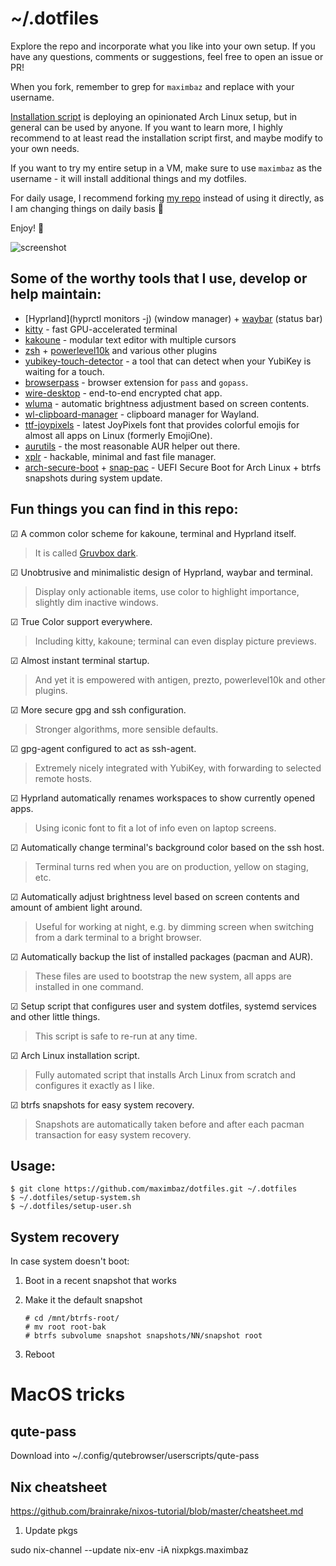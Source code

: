 # ~/.dotfiles

Explore the repo and incorporate what you like into your own setup. If you have any questions, comments or suggestions, feel free to open an issue or PR!

When you fork, remember to grep for `maximbaz` and replace with your username.

[Installation script](https://github.com/maximbaz/dotfiles/blob/master/install.sh) is deploying an opinionated Arch Linux setup, but in general can be used by anyone. If you want to learn more, I highly recommend to at least read the installation script first, and maybe modify to your own needs.

If you want to try my entire setup in a VM, make sure to use `maximbaz` as the username - it will install additional things and my dotfiles.

For daily usage, I recommend forking [my repo](https://github.com/maximbaz/dotfiles) instead of using it directly, as I am changing things on daily basis 🙂

Enjoy! 🚀

![screenshot](https://user-images.githubusercontent.com/1177900/82881781-6f2a7c00-9f40-11ea-936c-78044aeaf52e.png)

## Some of the worthy tools that I use, develop or help maintain:

- [Hyprland](hyprctl monitors -j) (window manager) + [waybar](https://github.com/Alexays/Waybar) (status bar)
- [kitty](https://github.com/kovidgoyal/kitty) - fast GPU-accelerated terminal
- [kakoune](https://github.com/mawww/kakoune) - modular text editor with multiple cursors
- [zsh](https://www.zsh.org) + [powerlevel10k](https://github.com/romkatv/powerlevel10k) and various other plugins
- [yubikey-touch-detector](https://github.com/maximbaz/yubikey-touch-detector) - a tool that can detect when your YubiKey is waiting for a touch.
- [browserpass](https://github.com/browserpass/browserpass-extension) - browser extension for `pass` and `gopass`.
- [wire-desktop](https://github.com/wireapp/wire-desktop) - end-to-end encrypted chat app.
- [wluma](https://github.com/maximbaz/wluma) - automatic brightness adjustment based on screen contents.
- [wl-clipboard-manager](https://github.com/maximbaz/wl-clipboard-manager) - clipboard manager for Wayland.
- [ttf-joypixels](https://www.archlinux.org/packages/community/any/ttf-joypixels/) - latest JoyPixels font that provides colorful emojis for almost all apps on Linux (formerly EmojiOne).
- [aurutils](https://github.com/AladW/aurutils) - the most reasonable AUR helper out there.
- [xplr](https://github.com/sayanarijit/xplr) - hackable, minimal and fast file manager.
- [arch-secure-boot](https://github.com/maximbaz/arch-secure-boot) + [snap-pac](https://github.com/wesbarnett/snap-pac) - UEFI Secure Boot for Arch Linux + btrfs snapshots during system update.

## Fun things you can find in this repo:

☑ A common color scheme for kakoune, terminal and Hyprland itself.

> It is called [Gruvbox dark](https://github.com/morhetz/gruvbox).

☑ Unobtrusive and minimalistic design of Hyprland, waybar and terminal.

> Display only actionable items, use color to highlight importance, slightly dim inactive windows.

☑ True Color support everywhere.

> Including kitty, kakoune; terminal can even display picture previews.

☑ Almost instant terminal startup.

> And yet it is empowered with antigen, prezto, powerlevel10k and other plugins.

☑ More secure gpg and ssh configuration.

> Stronger algorithms, more sensible defaults.

☑ gpg-agent configured to act as ssh-agent.

> Extremely nicely integrated with YubiKey, with forwarding to selected remote hosts.

☑ Hyprland automatically renames workspaces to show currently opened apps.

> Using iconic font to fit a lot of info even on laptop screens.

☑ Automatically change terminal's background color based on the ssh host.

> Terminal turns red when you are on production, yellow on staging, etc.

☑ Automatically adjust brightness level based on screen contents and amount of ambient light around.

> Useful for working at night, e.g. by dimming screen when switching from a dark terminal to a bright browser.

☑ Automatically backup the list of installed packages (pacman and AUR).

> These files are used to bootstrap the new system, all apps are installed in one command.

☑ Setup script that configures user and system dotfiles, systemd services and other little things.

> This script is safe to re-run at any time.

☑ Arch Linux installation script.

> Fully automated script that installs Arch Linux from scratch and configures it exactly as I like.

☑ btrfs snapshots for easy system recovery.

> Snapshots are automatically taken before and after each pacman transaction for easy system recovery.

## Usage:

```
$ git clone https://github.com/maximbaz/dotfiles.git ~/.dotfiles
$ ~/.dotfiles/setup-system.sh
$ ~/.dotfiles/setup-user.sh
```

## System recovery

In case system doesn't boot:

1. Boot in a recent snapshot that works
1. Make it the default snapshot

   ```
   # cd /mnt/btrfs-root/
   # mv root root-bak
   # btrfs subvolume snapshot snapshots/NN/snapshot root
   ```

1. Reboot

# MacOS tricks

## qute-pass

Download into ~/.config/qutebrowser/userscripts/qute-pass

## Nix cheatsheet

https://github.com/brainrake/nixos-tutorial/blob/master/cheatsheet.md

1. Update pkgs

sudo nix-channel --update
nix-env -iA nixpkgs.maximbaz

